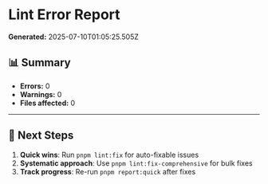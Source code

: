 # Lint Error Report

**Generated:** 2025-07-10T01:05:25.505Z

## 📊 Summary

- **Errors:** 0
- **Warnings:** 0
- **Files affected:** 0

---

## 🚀 Next Steps

1. **Quick wins**: Run `pnpm lint:fix` for auto-fixable issues
2. **Systematic approach**: Use `pnpm lint:fix-comprehensive` for bulk fixes
3. **Track progress**: Re-run `pnpm report:quick` after fixes

